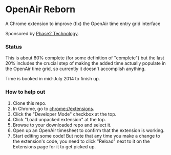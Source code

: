 OpenAir Reborn
==============

A Chrome extension to improve (fix) the OpenAir time entry grid interface

Sponsored by [Phase2 Technology](http://phase2technology.com).

### Status

This is about 80% complete (for some definition of "complete") but the last 20% includes the crucial step of making the added time actually populate in the OpenAir time grid, so currently it doesn't accomplish anything.

Time is booked in mid-July 2014 to finish up.

### How to help out

1. Clone this repo.
2. In Chrome, go to [chrome://extensions](chrome://extensions).
3. Click the "Developer Mode" checkbox at the top.
4. Click "Load unpacked extension" at the top.
5. Browse to your downloaded repo and select it.
6. Open up an OpenAir timesheet to confirm that the extension is working.
7. Start editing some code! But note that any time you make a change to the extension's code, you need to click "Reload" next to it on the Extensions page for it to get picked up.
